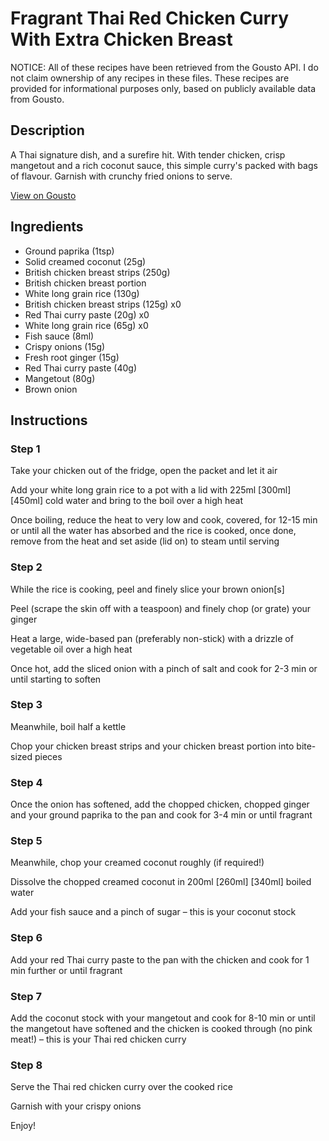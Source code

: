 # Fragrant Thai Red Chicken Curry With Extra Chicken Breast

NOTICE: All of these recipes have been retrieved from the Gousto API. I do not claim ownership of any recipes in these files. These recipes are provided for informational purposes only, based on publicly available data from Gousto.

## Description

A Thai signature dish, and a surefire hit. With tender chicken, crisp mangetout
 and a rich coconut sauce, this simple curry's packed with bags of flavour. Garnish with crunchy fried onions to serve. 

[View on Gousto](https://www.gousto.co.uk/recipes/cookbook/fragrant-thai-red-chicken-curry-with-extra-chicken-breast)

## Ingredients

- Ground paprika (1tsp)
- Solid creamed coconut (25g)
- British chicken breast strips (250g)
- British chicken breast portion
- White long grain rice (130g)
- British chicken breast strips (125g) x0
- Red Thai curry paste (20g) x0
- White long grain rice (65g) x0
- Fish sauce (8ml)
- Crispy onions (15g)
- Fresh root ginger (15g)
- Red Thai curry paste (40g)
- Mangetout (80g)
- Brown onion

## Instructions


### Step 1

Take your chicken out of the fridge, open the packet and let it air

Add your white long grain rice to a pot with a lid with 225ml <span class="text-purple">[300ml] </span><span class="text-danger">[450ml]</span> cold water and bring to the boil over a high heat

Once boiling, reduce the heat to very low and cook, covered, for 12-15 min or until all the water has absorbed and the rice is cooked, once done, remove from the heat and set aside (lid on) to steam until serving


### Step 2

While the rice is cooking, peel and finely slice your brown onion[s]

Peel (scrape the skin off with a teaspoon) and finely chop (or grate) your ginger

Heat a large, wide-based pan (preferably non-stick) with a drizzle of vegetable oil over a high heat

Once hot, add the sliced onion with a pinch of salt and cook for 2-3 min or until starting to soften


### Step 3

Meanwhile, boil half a kettle

Chop your chicken breast strips and your chicken breast portion into bite-sized pieces


### Step 4

Once the onion has softened, add the chopped chicken, chopped ginger and your ground paprika to the pan and cook for 3-4 min or until fragrant


### Step 5

Meanwhile, chop your creamed coconut roughly (if required!)

Dissolve the chopped creamed coconut in 200ml <span class="text-purple">[260ml]</span> <span class="text-danger">[340ml]</span> boiled water

Add your fish sauce and a pinch of sugar – this is your coconut stock


### Step 6

Add your red Thai curry paste to the pan with the chicken and cook for 1 min further or until fragrant


### Step 7

Add the coconut stock with your mangetout and cook for 8-10 min or until the mangetout have softened and the chicken is cooked through (no pink meat!) – this is your Thai red chicken curry

### Step 8

Serve the Thai red chicken curry over the cooked rice

Garnish with your crispy onions

Enjoy!

